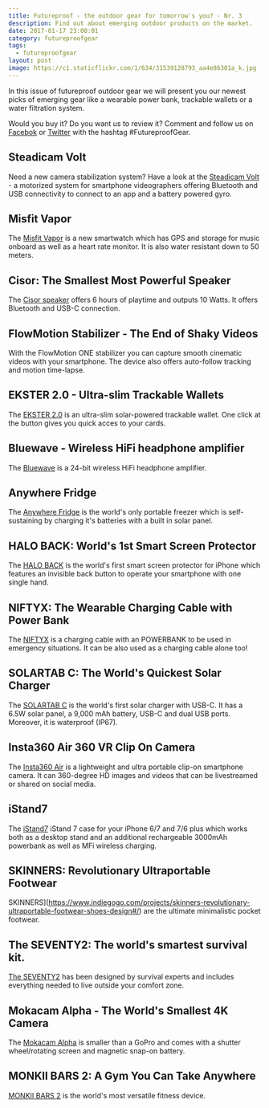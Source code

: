 ```yaml
---
title: Futureproof - the outdoor gear for tomorrow's you? - Nr. 3
description: Find out about emerging outdoor products on the market.
date: 2017-01-17 23:00:01
category: futureproofgear
tags:
  - futureproofgear
layout: post
image: https://c1.staticflickr.com/1/634/31539128793_aa4e86301a_k.jpg
---
```

In this issue of futureproof outdoor gear we will present you our newest picks of emerging gear like a wearable power bank, trackable wallets or a water filtration system.

Would you buy it? Do you want us to review it? Comment and follow us on [Facebok](https://www.facebook.com/HikeVentures/) or [Twitter](https://twitter.com/HikeVentures) with the hashtag #FutureproofGear.

<amp-img src="https://c1.staticflickr.com/1/634/31539128793_aa4e86301a_k.jpg" width="100%" alt="Futureproof - the outdoor gear for tomorrow's you?"></amp-img>

<!--more-->

## Steadicam Volt
Need a new camera stabilization system? Have a look at the [Steadicam Volt](https://www.kickstarter.com/projects/tiffencompany/steadicam-volt-smartphone-stabilizer-shake-free-vi/description) - a motorized system for smartphone videographers offering Bluetooth and USB connectivity to connect to an app and a battery powered gyro.

## Misfit Vapor
The [Misfit Vapor](https://misfit.com/vapor) is a new smartwatch which has GPS and storage for music onboard as well as a heart rate monitor. It is also water resistant down to 50 meters.

## Cisor: The Smallest Most Powerful Speaker
The <a href="https://www.indiegogo.com/projects/cisor-the-smallest-most-powerful-speaker-bluetooth#/" rel="nofollow">Cisor speaker</a> offers 6 hours of playtime and outputs 10 Watts. It offers Bluetooth and USB-C connection.

## FlowMotion Stabilizer - The End of Shaky Videos
With the FlowMotion ONE stabilizer you can capture smooth cinematic videos with your smartphone. The device also offers auto-follow tracking and motion time-lapse.

## EKSTER 2.0 - Ultra-slim Trackable Wallets
The [EKSTER 2.0](https://www.indiegogo.com/projects/ekster-2-0-ultra-slim-trackable-wallets-wallet-technology#/) is an ultra-slim solar-powered trackable wallet. One click at the button gives you quick acces to your cards.

## Bluewave - Wireless HiFi headphone amplifier
The [Bluewave](https://www.indiegogo.com/projects/bluewave-wireless-hifi-headphone-amplifier-bluetooth-headphones#/) is a 24-bit wireless HiFi headphone amplifier.

## Anywhere Fridge
The [Anywhere Fridge](https://www.indiegogo.com/projects/anywhere-fridge-solar#/) is the world's only portable freezer which is self-sustaining by charging it's batteries with a built in solar panel.

## HALO BACK: World's 1st Smart Screen Protector
The [HALO BACK](https://www.indiegogo.com/projects/halo-back-world-s-1st-smart-screen-protector-iphone-gadgets--2#/) is the world's first smart screen protector for iPhone which features an invisible back button to operate your smartphone with one single hand.

## NIFTYX: The Wearable Charging Cable with Power Bank
The [NIFTYX](https://www.indiegogo.com/projects/world-s-1st-leather-bracelet-cable-with-powerbank-android-charger#/) is a charging cable with an POWERBANK to be used in emergency situations.
It can be also used as a charging cable alone too!

## SOLARTAB C: The World's Quickest Solar Charger
The [SOLARTAB C](https://www.indiegogo.com/projects/solartab-c-the-world-s-quickest-solar-charger-powerbank#/) is the world's first solar charger with USB-C. It has a 6.5W solar panel, a 9,000 mAh battery, USB-C and dual USB ports. Moreover, it is waterproof (IP67).

## Insta360 Air 360 VR Clip On Camera
The [Insta360 Air](https://www.indiegogo.com/projects/insta360-air-360-vr-clip-on-camera-for-smartphone#/) is a lightweight and ultra portable clip-on smartphone camera. It can 360-degree HD images and videos that can be livestreamed or shared on social media.

## iStand7
The [iStand7](https://www.indiegogo.com/projects/istand7-slim-all-in-one-case-for-iphone-7-6-plus--2#/) iStand 7 case for your iPhone 6/7 and 7/6 plus which works both as a desktop stand and an additional rechargeable 3000mAh powerbank as well as  MFi wireless charging.

## SKINNERS: Revolutionary Ultraportable Footwear
SKINNERS](https://www.indiegogo.com/projects/skinners-revolutionary-ultraportable-footwear-shoes-design#/) are the ultimate minimalistic pocket footwear.

## The SEVENTY2: The world's smartest survival kit.
[The SEVENTY2](https://www.indiegogo.com/projects/cinch-ultimate-pop-up-tent-with-solar-power-led-camping--2#/) has been designed by survival experts and includes everything needed to live outside your comfort zone.

## Mokacam Alpha - The World's Smallest 4K Camera
The [Mokacam Alpha](https://www.indiegogo.com/projects/mokacam-alpha-the-world-s-smallest-4k-camera-action-sports#/) is smaller than a GoPro and comes with a shutter wheel/rotating screen and magnetic snap-on battery.

## MONKII BARS 2: A Gym You Can Take Anywhere
[MONKII BARS 2](https://www.indiegogo.com/projects/monkii-bars-2-a-gym-you-can-take-anywhere-fitness-exercise#/) is the world's most versatile fitness device.
